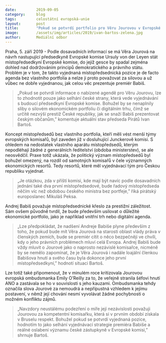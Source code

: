 ```yaml
---
date:         2019-09-05
category:     blog
tags:         celostátní evropská-unie
layout:       post
title:        "Pokud se potvrdí portfolio pro Věru Jourovou v Evropské komisi, bude to selhání Babišovy vyjednávací strategie"
image:        /assets/img/articles/2019/ivan-bartos-zelena.jpg
author:       Mediální odbor
---
```


Praha, 5. září 2019 - Podle dosavadních informací se má Věra Jourová na návrh nastupující předsedkyně Evropské komise Ursuly von der Leyen stát místopředsedkyní Evropské komise, do jejíž gesce by spadal zejména dohled nad dodržováním principů demokratického a právního státu. Problém je v tom, že takto vyjednaná místopředsednická pozice je de facto agenda bez vlastního portfolia a nelze ji proto považovat za silovou a už vůbec ne dobře vyjednanou, jak celou věc prezentuje premiér Babiš. 
> „Pokud se potvrdí informace o nabízené agendě pro Věru Jourovu, lze to zhodnotit pouze jako selhání české strany, která vede vyjednávání s budoucí předsedkyní Evropské komise. Bohužel by se nenaplnily sliby o silovém ekonomickém portfoliu či digitálním trhu, čímž se určitě nezvýší prestiž České republiky, jak se snaží Babiš prezentovat českým občanům,” komentuje aktuální stav předseda Pirátů Ivan Bartoš.         

Koncept místopředsedů bez vlastního portfolia, kteří měli vést menší týmy evropských komisařů, byl zaveden již v dosluhující Junckerově komisi. S ohledem na nedostatek vlastního aparátu místopředsedů, kterým nepodléhají žádné z generálních ředitelství (obdoba ministerstev), se ale neosvědčil. Praxe totiž ukázala, že politický význam místopředsedů byl bohužel omezený, na rozdíl od samotných komisařů v čele významných ekonomických resortů. Tedy resortů, které měl vyjednávací tým pro Českou republiku vyjednat. 
> „Je otázkou, zda v příští komisi, kde mají být navíc podle dosavadních jednání také dva první místopředsedové, bude řadový místopředseda něčím víc než obdobou českého ministra bez portfeje,” říká pirátský europoslanec Mikuláš Peksa.

Andrej Babiš považuje místopředsednické křeslo za prestižní záležitost. Sám ovšem původně tvrdil, že bude především usilovat o důležité ekonomické portfolio, jako je například vnitřní trh nebo digitální agenda. 
> „Lze předpokládat, že nadšení Andreje Babiše plyne především z toho, že pokud bude mít Věra Jourová na starosti oblast vlády práva v členských zemích, bude se premiér cítit o něco bezpečněji ve chvíli, kdy o jeho právních problémech mluví celá Evropa. Andrej Babiš bude vždy mluvit o Jourové jako o naprosto nezávislé komisařce, nicméně by se nemělo zapomínat, že je Věra Jourová i nadále loajální členkou Babišova hnutí a svého času byla dokonce jeho první místopředsedkyní,” hodnotí situaci Bartoš. 

Lze totiž také připomenout, že v minulém roce kritizovala Jourovou evropská ombudsmanka  Emily O’Reilly za to, že veřejně stranila šéfovi hnutí ANO a zastávala se ho v souvislosti s jeho kauzami. Ombudsmanka tehdy označila slova Jourové za nemoudrá a nepřípustná vzhledem k jejímu postavení, v němž její chování nesmí vyvolávat žádné pochybnosti o možném konfliktu zájmů. 
> „Navzdory neustálému podezření o míře její nezávislosti považuji Jourovou za kompetentní komisařku, která si v prvním období získala v Bruselu respekt. Bohužel pokud se potvrdí vyjednaná pozice, hodnotím to jako selhání vyjednávací strategie premiéra Babiše a reálné oslabení významu české zástupkyně v Evropské komisi,” shrnuje Bartoš. 

